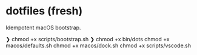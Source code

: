# dotfiles (fresh)

Idempotent macOS bootstrap.

❯ chmod +x scripts/bootstrap.sh
❯ chmod +x bin/dots
chmod +x macos/defaults.sh
chmod +x macos/dock.sh
chmod +x scripts/vscode.sh
